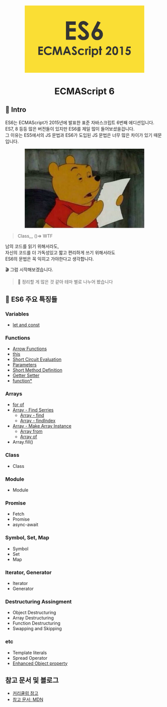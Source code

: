 <p align="center">
    <img width="380"  alt="ECMAscript" src="../images/es6/es6.png" />
</p>

<h1 align="center">ECMAScript 6</h1>

## 🚀 Intro

ES6는 ECMAScript가 2015년에 발표한 표준 자바스크립트 6번째 에디션입니다.  
ES7, 8 등등 많은 버전들이 있지만 ES6를 제일 많이 들어보셨을겁니다.  
그 이유는 ES5에서의 JS 문법과 ES6가 도입된 JS 문법은 너무 많은 차이가 있기 때문입니다.

<p align="center">
    <img width="380"  alt="ECMAscript" src="../images/es6/poo.jpg" />
</p>

> Class,,, ()=> WTF

남의 코드를 읽기 위해서라도,  
자신의 코드를 더 가독성있고 짧고 편리하게 쓰기 위해서라도  
ES6의 문법은 꼭 익히고 가야한다고 생각합니다.

🎬 그럼 시작해보겠습니다.

> 🤦 정리할 게 많은 것 같아 테마 별로 나누어 봤습니다

## 👀 ES6 주요 특징들

### Variables

- [let and const](https://github.com/Minsoo-web/es_features/blob/master/es6/01.variables/variables.md)

### Functions

- [Arrow Functions](https://github.com/Minsoo-web/es_features/blob/master/es6/02.functions/01.arrow_function.md)
- [this](https://github.com/Minsoo-web/es_features/blob/master/es6/02.functions/02.this.md)
- [Short Circuit Evaluation](https://github.com/Minsoo-web/es_features/blob/master/es6/02.functions/03.short_circuit_evaluation.md)
- [Parameters](https://github.com/Minsoo-web/es_features/blob/master/es6/02.functions/04.parameters.md)
- [Short Method Definition](https://github.com/Minsoo-web/es_features/blob/master/es6/02.functions/05.short_method_definitions.md)
- [Getter Setter](https://github.com/Minsoo-web/es_features/blob/master/es6/02.functions/06.getter_setter.md)
- [function\*](https://github.com/Minsoo-web/es_features/blob/master/es6/02.functions/07.generator.md)

### Arrays

- [for of](https://github.com/Minsoo-web/es_features/blob/master/es6/03.arrays/01.for_of.md)
- [Array - Find Serries](https://github.com/Minsoo-web/es_features/blob/master/es6/03.arrays/02.array_find.md)
  - [Array - find](https://github.com/Minsoo-web/es_features/blob/master/es6/03.arrays/02.array_find.md#array-find)
  - [Array - findIndex](https://github.com/Minsoo-web/es_features/blob/master/es6/03.arrays/02.array_find.md#array-findindex)
- [Array - Make Array Instance](https://github.com/Minsoo-web/es_features/blob/master/es6/03.arrays/03.array_from_of.md)
  - [Array from](https://github.com/Minsoo-web/es_features/blob/master/es6/03.arrays/03.array_from_of.md#array-from)
  - [Array of](https://github.com/Minsoo-web/es_features/blob/master/es6/03.arrays/03.array_from_of.md#array-of)
- Array.fill()

### Class

- Class

### Module

- Module

### Promise

- Fetch
- Promise
- async-await

### Symbol, Set, Map

- Symbol
- Set
- Map

### Iterator, Generator

- Iterator
- Generator

### Destructuring Assingment

- Object Destructuring
- Array Destructuring
- Function Destructuring
- Swapping and Skipping

### etc

- Template literals
- Spread Operator
- [Enhanced Object property](https://github.com/Minsoo-web/es_features/blob/master/es6/etc/03.enhanced_object_property.md)

## 참고 문서 및 블로그

- [커리큘럼 참고](https://nomadcoders.co/es6-once-and-for-all)
- [참고 문서: MDN](https://developer.mozilla.org/ko/docs/Web/JavaScript/Reference)
